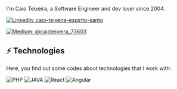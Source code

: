 
I'm Caio Teixeira, a Software Engineer and dev lover since 2004.

[![Linkedin: caio-teixeira-espirito-santo](https://img.shields.io/badge/-Linkedin-blue?style=flat-square&logo=Linkedin&logoColor=white&link=https://www.linkedin.com/in/caio-teixeira-espirito-santo/)](https://www.linkedin.com/in/caio-teixeira-espirito-santo/)

[![Medium: @caioteixeira_73603](https://img.shields.io/badge/-Medium-black?style=flat-square&logo=Medium&logoColor=white&link=https://medium.com/@caioteixeira_73603)](https://medium.com/@caioteixeira_73603/)

## ⚡ Technologies

Here, you find out some codes about technologies that I work with:

![PHP](https://img.shields.io/badge/-PHP-007396?style=flat-square&logo=php)
![JAVA](https://img.shields.io/badge/-JAVA-007396?style=flat-square&logo=java)
![React](https://img.shields.io/badge/-REACT-007396?style=flat-square&logo=react)
![Angular](https://img.shields.io/badge/-ANGULAR-007396?style=flat-square&logo=angular)
